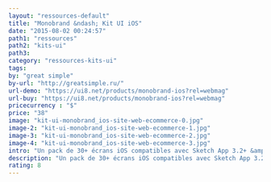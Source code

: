 ```yaml
---
layout: "ressources-default"
title: "Monobrand &ndash; Kit UI iOS"
date: "2015-08-02 00:24:57"
path1: "ressources"
path2: "kits-ui"
path3:
category: "ressources-kits-ui"
tags:
by: "great simple"
by-url: "http://greatsimple.ru/"
url-demo: "https://ui8.net/products/monobrand-ios?rel=webmag"
url-buy: "https://ui8.net/products/monobrand-ios?rel=webmag"
pricecurrency : "$"
price: "38"
image: "kit-ui-monobrand_ios-site-web-ecommerce-0.jpg"
image-2: "kit-ui-monobrand_ios-site-web-ecommerce-1.jpg"
image-3: "kit-ui-monobrand_ios-site-web-ecommerce-2.jpg"
image-4: "kit-ui-monobrand_ios-site-web-ecommerce-3.jpg"
intro: "Un pack de 30+ écrans iOS compatibles avec Sketch App 3.2+ &amp; Adobe Photoshop CS6+. Le kit UI est conçu en vecto &ndash; pratique pour les exports Retina &ndash; avec des google fonts. Le tout est rangé dans des calques nommés en fonction des composants UI qu'ils contiennent. Le kit parfait si vous devez lancer une plateforme SaaS ou un site ecommerce avant la fin de semaine."
description: "Un pack de 30+ écrans iOS compatibles avec Sketch App 3.2+ &amp; Adobe Photoshop CS6+"
rating: 8
---
```

